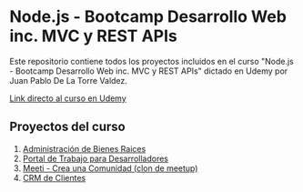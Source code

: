 # **Node.js - Bootcamp Desarrollo Web inc. MVC y REST APIs**

Este repositorio contiene todos los proyectos incluidos en el curso "Node.js - Bootcamp Desarrollo Web inc. MVC y REST APIs" dictado en Udemy por Juan Pablo De La Torre Valdez.

<a href="https://www.udemy.com/course/nodejs-bootcamp-desarrollo-web-mvc-y-rest-apis/">Link directo al curso en Udemy</a>

## **Proyectos del curso**
<ol>
    <li><a href="#">Administración de Bienes Raices</a></li>
    <li><a href="#">Portal de Trabajo para Desarrolladores</a></li>
    <li><a href="#">Meeti - Crea una Comunidad (clon de meetup)</a></li>
    <li><a href="#">CRM de Clientes</a></li>
</ol>